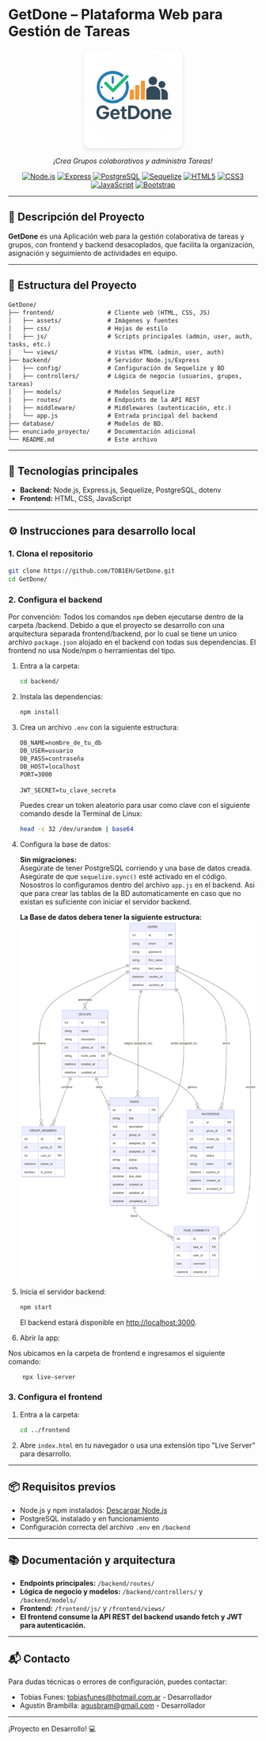 # GetDone – Plataforma Web para Gestión de Tareas

<div align="center">
  <img src="./frontend/assets/images/GetDone.png" alt="Logo" width="200" style="border-radius: 15px; box-shadow: 0 4px 8px rgba(0,0,0,0.1);"/>

  <p align="center">
    <em>¡Crea Grupos colaborativos y administra Tareas!</em>
  </p>

[![Node.js](https://img.shields.io/badge/Node.js-339933?style=for-the-badge&logo=nodedotjs&logoColor=white)](https://nodejs.org/)
[![Express](https://img.shields.io/badge/Express.js-000000?style=for-the-badge&logo=express&logoColor=white)](https://expressjs.com/)
[![PostgreSQL](https://img.shields.io/badge/PostgreSQL-4169E1?style=for-the-badge&logo=postgresql&logoColor=white)](https://www.postgresql.org/)
[![Sequelize](https://img.shields.io/badge/Sequelize-52B0E7?style=for-the-badge&logo=sequelize&logoColor=white)](https://sequelize.org/)
[![HTML5](https://img.shields.io/badge/HTML5-E34F26?style=for-the-badge&logo=html5&logoColor=white)](https://developer.mozilla.org/docs/Web/HTML)
[![CSS3](https://img.shields.io/badge/CSS3-1572B6?style=for-the-badge&logo=css3&logoColor=white)](https://developer.mozilla.org/docs/Web/CSS)
[![JavaScript](https://img.shields.io/badge/JavaScript-F7DF1E?style=for-the-badge&logo=javascript&logoColor=black)](https://developer.mozilla.org/docs/Web/JavaScript)
[![Bootstrap](https://img.shields.io/badge/Bootstrap-7952B3?style=for-the-badge&logo=bootstrap&logoColor=white)](https://getbootstrap.com/)

</div>

---

## 📌 Descripción del Proyecto

**GetDone** es una Aplicación web para la gestión colaborativa de tareas y grupos, con frontend y backend desacoplados, que facilita la organización, asignación y seguimiento de actividades en equipo.

---

## 📁 Estructura del Proyecto

```
GetDone/
├── frontend/               # Cliente web (HTML, CSS, JS)
│   ├── assets/             # Imágenes y fuentes
│   ├── css/                # Hojas de estilo
│   ├── js/                 # Scripts principales (admin, user, auth, tasks, etc.)
│   └── views/              # Vistas HTML (admin, user, auth)
├── backend/                # Servidor Node.js/Express
│   ├── config/             # Configuración de Sequelize y BD
│   ├── controllers/        # Lógica de negocio (usuarios, grupos, tareas)
│   ├── models/             # Modelos Sequelize
│   ├── routes/             # Endpoints de la API REST
│   ├── middleware/         # Middlewares (autenticación, etc.)
│   └── app.js              # Entrada principal del backend
├── database/               # Modelos de BD.
├── enunciado_proyecto/     # Documentación adicional
└── README.md               # Este archivo
```

---

## 🚀 Tecnologías principales

- **Backend:** Node.js, Express.js, Sequelize, PostgreSQL, dotenv
- **Frontend:** HTML, CSS, JavaScript

---

## ⚙️ Instrucciones para desarrollo local

### 1. Clona el repositorio

```bash
git clone https://github.com/TOB1EH/GetDone.git
cd GetDone/
```

### 2. Configura el backend

Por convención: Todos los comandos `npm` deben ejecutarse dentro de la carpeta /backend. Debido a que el proyecto se desarrollo con una arquitectura separada frontend/backend, por lo cual se tiene un unico archivo `package.json` alojado en el backend con todas sus dependencias. El frontend no usa Node/npm o herramientas del tipo.

1. Entra a la carpeta:
    ```bash
    cd backend/
    ```
2. Instala las dependencias:
    ```bash
    npm install
    ```
3. Crea un archivo `.env` con la siguiente estructura:
    ```env
    DB_NAME=nombre_de_tu_db
    DB_USER=usuario
    DB_PASS=contraseña
    DB_HOST=localhost
    PORT=3000

    JWT_SECRET=tu_clave_secreta
    ```
    Puedes crear un token aleatorio para usar como clave con el siguiente comando desde la Terminal de Linux:
    ```bash
    head -c 32 /dev/urandom | base64
    ```

4. Configura la base de datos:

    **Sin migraciones:**  
    Asegúrate de tener PostgreSQL corriendo y una base de datos creada.
    Asegúrate de que `sequelize.sync()` esté activado en el código. Nosostros lo configuramos dentro del archivo `app.js` en el backend. Asi que para crear las tablas de la BD automaticamente en caso que no existan es suficiente con iniciar el servidor backend.

    **La Base de datos debera tener la siguiente estructura:**
    ![Diagrama Entidad Relacion DB](./db/DER.png)

    <!-- - **Con migraciones:**  
      ```bash
      npx sequelize-cli db:migrate
      ``` -->

5. Inicia el servidor backend:
    ```bash
    npm start
    ```
    El backend estará disponible en [http://localhost:3000](http://localhost:3000).

6. Abrir la app:

Nos ubicamos en la carpeta de frontend e ingresamos el siguiente comando:
```bash
    npx live-server
```

### 3. Configura el frontend

1. Entra a la carpeta:
    ```bash
    cd ../frontend
    ```
2. Abre `index.html` en tu navegador o usa una extensión tipo "Live Server" para desarrollo.

---

## 📦 Requisitos previos

- Node.js y npm instalados: [Descargar Node.js](https://nodejs.org/)
- PostgreSQL instalado y en funcionamiento
- Configuración correcta del archivo `.env` en `/backend`

---

## 📚 Documentación y arquitectura

- **Endpoints principales:** `/backend/routes/`
- **Lógica de negocio y modelos:** `/backend/controllers/` y `/backend/models/`
- **Frontend:** `/frontend/js/` y `/frontend/views/`
- **El frontend consume la API REST del backend usando fetch y JWT para autenticación.**

---

## 📬 Contacto

Para dudas técnicas o errores de configuración, puedes contactar:
- Tobias Funes: tobiasfunes@hotmail.com.ar - Desarrollador
- Agustin Brambilla: agusbram@gmail.com - Desarrollador

---

¡Proyecto en Desarrollo! 💻